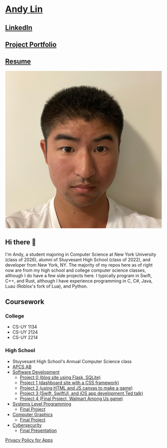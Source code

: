 # [Andy Lin](https://github.com/andylin2004)

## [LinkedIn](https://www.linkedin.com/in/andylin2004/)
## [Project Portfolio](Portfolio.md)
## [Resume](Resume.pdf)

![](images/headshot.jpeg)

## Hi there 👋

I'm Andy, a student majoring in Computer Science at New York University (class of 2026), alumni of Stuyvesant High School (class of 2022), and developer from New York, NY. The majority of my repos here as of right now are from my high school and college computer science classes, although I do have a few side projects here. I typically program in Swift, C++, and Rust, although I have experience programming in C, C#, Java, Luau (Roblox's fork of Lua), and Python.

## Coursework

### College
- CS-UY 1134
- CS-UY 2124
- CS-UY 2214

### High School
- Stuyvesant High School's Annual Computer Science class
- [APCS AB](https://github.com/andylin2004-apcs)
- [Software Development](https://github.com/andylin2004/SoftDevWorkshop)
  - [Project 0 (blog site using Flask, SQLite)](https://github.com/andylin2004/softdev-P00)
  - [Project 1 (dashboard site with a CSS framework)](https://github.com/markzhu926/Team-Ye_Fanboys-p01)
  - [Project 2 (using HTML and JS canvas to make a game)](https://github.com/kcao20/battleship)
  - [Project 3 (Swift, SwiftUI, and iOS app development Ted talk)](https://github.com/andylin2004/SoftDevSwiftDemo)
  - [Project 4 (Final Project, Walmart Among Us game)](https://github.com/JustinMorrill/NastyFightingTurtles)
- [Systems Level Programming](https://github.com/andylin2004-systems)
  - [Final Project](https://github.com/ywu20/sockemfia)
- [Computer Graphics](https://github.com/andylin2004-graphics)
  - [Final Project](https://github.com/andylin2004-graphics/12_final)
- [Cybersecurity](https://github.com/andylin2004/Cybersecurity_2022)
  - [Final Presentation](https://github.com/AAWorks/hill-cipher)

[Privacy Policy for Apps](Privacy.md)
